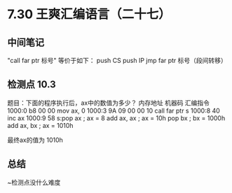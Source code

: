 # 7.30 王爽汇编语言（二十七）

## 中间笔记
"call far ptr 标号" 等价于如下：
push CS
push IP
jmp far ptr 标号（段间转移）

## 检测点 10.3
题目：下面的程序执行后，ax中的数值为多少？
内存地址       机器码               汇编指令
1000:0         b8 00 00            mov ax, 0
1000:3         9A 09 00 00 10      call far ptr s
1000:8         40                  inc ax
1000:9         58                s:pop ax             ; ax = 8
                                   add ax, ax         ; ax = 10h
                                   pop bx             ; bx = 1000h
                                   add ax, bx         ; ax = 1010h

最终ax的值为 1010h

## 总结
~检测点没什么难度